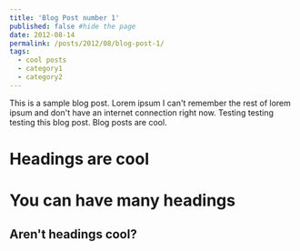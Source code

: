 ```yaml
---
title: 'Blog Post number 1'
published: false #hide the page 
date: 2012-08-14
permalink: /posts/2012/08/blog-post-1/
tags:
  - cool posts
  - category1
  - category2
---
```

This is a sample blog post. Lorem ipsum I can't remember the rest of lorem ipsum and don't have an internet connection right now. Testing testing testing this blog post. Blog posts are cool.

Headings are cool
=================

You can have many headings
==========================

Aren't headings cool?
---------------------
